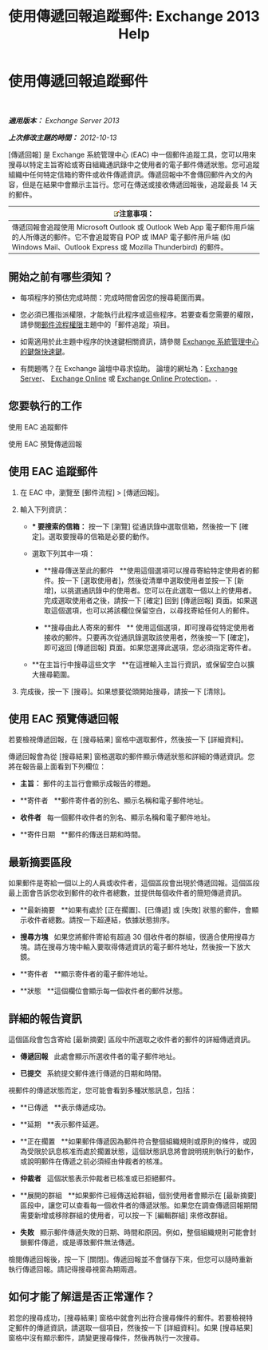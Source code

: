 ﻿---
title: '使用傳遞回報追蹤郵件: Exchange 2013 Help'
TOCTitle: 使用傳遞回報追蹤郵件
ms:assetid: a14e4e62-08ca-4a7b-92e1-d39fe3e0a9e5
ms:mtpsurl: https://technet.microsoft.com/zh-tw/library/JJ150554(v=EXCHG.150)
ms:contentKeyID: 50472355
ms.date: 01/04/2018
mtps_version: v=EXCHG.150
ms.translationtype: HT
---

# 使用傳遞回報追蹤郵件

 

_**適用版本：** Exchange Server 2013_

_**上次修改主題的時間：** 2012-10-13_

\[傳遞回報\] 是 Exchange 系統管理中心 (EAC) 中一個郵件追蹤工具，您可以用來搜尋以特定主旨寄給或寄自組織通訊錄中之使用者的電子郵件傳遞狀態。您可追蹤組織中任何特定信箱的寄件或收件傳遞資訊。傳遞回報中不會傳回郵件內文的內容，但是在結果中會顯示主旨行。您可在傳送或接收傳遞回報後，追蹤最長 14 天的郵件。

<table>
<thead>
<tr class="header">
<th><img src="images/Bb124558.note(EXCHG.150).gif" title="注意事項" alt="注意事項" />注意事項：</th>
</tr>
</thead>
<tbody>
<tr class="odd">
<td>傳遞回報會追蹤使用 Microsoft Outlook 或 Outlook Web App 電子郵件用戶端的人所傳送的郵件。它不會追蹤寄自 POP 或 IMAP 電子郵件用戶端 (如 Windows Mail、Outlook Express 或 Mozilla Thunderbird) 的郵件。</td>
</tr>
</tbody>
</table>


## 開始之前有哪些須知？

  - 每項程序的預估完成時間：完成時間會因您的搜尋範圍而異。

  - 您必須已獲指派權限，才能執行此程序或這些程序。若要查看您需要的權限，請參閱[郵件流程權限](mail-flow-permissions-exchange-2013-help.md)主題中的「郵件追蹤」項目。

  - 如需適用於此主題中程序的快速鍵相關資訊，請參閱 [Exchange 系統管理中心的鍵盤快速鍵](keyboard-shortcuts-in-the-exchange-admin-center-exchange-online-protection-help.md)。

  - 有問題嗎？在 Exchange 論壇中尋求協助。 論壇的網址為：[Exchange Server](https://go.microsoft.com/fwlink/p/?linkid=60612)、 [Exchange Online](https://go.microsoft.com/fwlink/p/?linkid=267542) 或 [Exchange Online Protection](https://go.microsoft.com/fwlink/p/?linkid=285351)。.

## 您要執行的工作

使用 EAC 追蹤郵件

使用 EAC 預覽傳遞回報

## 使用 EAC 追蹤郵件

1.  在 EAC 中，瀏覽至 \[郵件流程\] \> \[傳遞回報\]。

2.  輸入下列資訊：
    
      - **\* 要搜索的信箱：**  按一下 \[瀏覽\] 從通訊錄中選取信箱，然後按一下 \[確定\]。選取要搜尋的信箱是必要的動作。
    
      - 選取下列其中一項：
        
          - **搜尋傳送至此的郵件   **使用這個選項可以搜尋寄給特定使用者的郵件。按一下 \[選取使用者\]，然後從清單中選取使用者並按一下 \[新增\]，以挑選通訊錄中的使用者。您可以在此選取一個以上的使用者。完成選取使用者之後，請按一下 \[確定\] 回到 \[傳遞回報\] 頁面。如果選取這個選項，也可以將該欄位保留空白，以尋找寄給任何人的郵件。
        
          - **搜尋由此人寄來的郵件   ** 使用這個選項，即可搜尋從特定使用者接收的郵件。只要再次從通訊錄選取該使用者，然後按一下 \[確定\]，即可返回 \[傳遞回報\] 頁面。如果您選擇此選項，您必須指定寄件者。
    
      - **在主旨行中搜尋這些文字   **在這裡輸入主旨行資訊，或保留空白以擴大搜尋範圍。

3.  完成後，按一下 \[搜尋\]。如果想要從頭開始搜尋，請按一下 \[清除\]。

## 使用 EAC 預覽傳遞回報

若要檢視傳遞回報，在 \[搜尋結果\] 窗格中選取郵件，然後按一下 \[詳細資料\]。

傳遞回報會為從 \[搜尋結果\] 窗格選取的郵件顯示傳遞狀態和詳細的傳遞資訊。您將在報告最上面看到下列欄位：

  - **主旨：** 郵件的主旨行會顯示成報告的標題。

  - **寄件者   **郵件寄件者的別名、顯示名稱和電子郵件地址。

  - **收件者**   每一個郵件收件者的別名、顯示名稱和電子郵件地址。

  - **寄件日期   **郵件的傳送日期和時間。

## 最新摘要區段

如果郵件是寄給一個以上的人員或收件者，這個區段會出現於傳遞回報。這個區段最上面會告訴您收到郵件的收件者總數，並提供每個收件者的簡短傳遞資訊。

  - **最新摘要   **如果有處於 \[正在擱置\]、\[已傳遞\] 或 \[失敗\] 狀態的郵件，會顯示收件者總數。請按一下超連結，依據狀態排序。

  - **搜尋方塊**   如果您將郵件寄給有超過 30 個收件者的群組，很適合使用搜尋方塊。請在搜尋方塊中輸入要取得傳遞資訊的電子郵件地址，然後按一下放大鏡。

  - **寄件者   **顯示寄件者的電子郵件地址。

  - **狀態   **這個欄位會顯示每一個收件者的郵件狀態。

## 詳細的報告資訊

這個區段會包含寄給 \[最新摘要\] 區段中所選取之收件者的郵件的詳細傳遞資訊。

  - **傳遞回報**   此處會顯示所選收件者的電子郵件地址。

  - **已提交**   系統提交郵件進行傳遞的日期和時間。

視郵件的傳遞狀態而定，您可能會看到多種狀態訊息，包括：

  - **已傳遞   **表示傳遞成功。

  - **延期   **表示郵件延遲。

  - **正在擱置   **如果郵件傳遞因為郵件符合整個組織規則或原則的條件，或因為受限於訊息核准而處於擱置狀態，這個狀態訊息將會說明規則執行的動作，或說明郵件在傳遞之前必須經由仲裁者的核准。

  - **仲裁者**   這個狀態表示仲裁者已核准或已拒絕郵件。

  - **展開的群組   **如果郵件已經傳送給群組，個別使用者會顯示在 \[最新摘要\] 區段中，讓您可以查看每一個收件者的傳遞狀態。如果您在調查傳遞回報期間需要新增或移除群組的使用者，可以按一下 \[編輯群組\] 來修改群組。

  - **失敗**   顯示郵件傳遞失敗的日期、時間和原因。例如，整個組織規則可能會封鎖郵件傳遞，或是導致郵件無法傳遞。

檢閱傳遞回報後，按一下 \[關閉\]。傳遞回報並不會儲存下來，但您可以隨時重新執行傳遞回報。請記得搜尋視窗為期兩週。

## 如何才能了解這是否正常運作？

若您的搜尋成功，\[搜尋結果\] 窗格中就會列出符合搜尋條件的郵件。若要檢視特定郵件的傳遞資訊，請選取一個項目，然後按一下 \[詳細資料\]。如果 \[搜尋結果\] 窗格中沒有顯示郵件，請變更搜尋條件，然後再執行一次搜尋。

